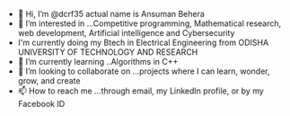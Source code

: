 - 👋 Hi, I’m @dcrf35 actual name is Ansuman Behera
- 👀 I’m interested in ...Competitive programming, Mathematical research, web development, Artificial intelligence and Cybersecurity
- I'm currently doing my Btech in Electrical Engineering from ODISHA UNIVERSITY OF TECHNOLOGY AND RESEARCH
- 🌱 I’m currently learning ..Algorithms in C++
- 💞️ I’m looking to collaborate on ...projects where I can learn, wonder, grow, and create
- 📫 How to reach me ...through email, my LinkedIn profile, or by my Facebook ID

<!---
dcrf35/dcrf35 is a ✨ special ✨ repository because its `README.md` (this file) appears on your GitHub profile.
You can click the Preview link to take a look at your changes.
--->

